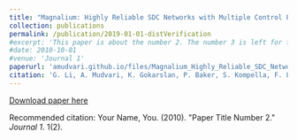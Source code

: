 ```yaml
---
title: "Magnalium: Highly Reliable SDC Networks with Multiple Control Plane Composition"
collection: publications
permalink: /publication/2019-01-01-distVerification
#excerpt: 'This paper is about the number 2. The number 3 is left for future work.'
#date: 2010-10-01
#venue: 'Journal 1'
paperurl: 'amudvari.github.io/files/Magnalium_Highly_Reliable_SDC_Networks_with_Multiple_Control_Plane_Composition.pdf'
citation: 'G. Li, A. Mudvari, K. Gokarslan, P. Baker, S. Kompella, F. Le, Kelvin M. Marcus, J Tucker, Y. R. Yang, P Yu, " Magnalium: Highly Reliable SDC Networks with Multiple Control Plane Composition," IEEE International Conference on Smart Computing (SMARTCOMP), Washington, DC, USA, 2019'
---
```



[Download paper here](amudvari.github.io/files//Magnalium_Highly_Reliable_SDC_Networks_with_Multiple_Control_Plane_Composition.pdf)

Recommended citation: Your Name, You. (2010). "Paper Title Number 2." <i>Journal 1</i>. 1(2).